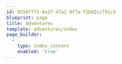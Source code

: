 ```yaml
---
id: 02507ff5-9a2f-47a2-9f7a-f2bd2cc791c9
blueprint: page
title: Adventures
template: adventures/index
page_builder:
  -
    type: index_content
    enabled: 'true'
---
```

